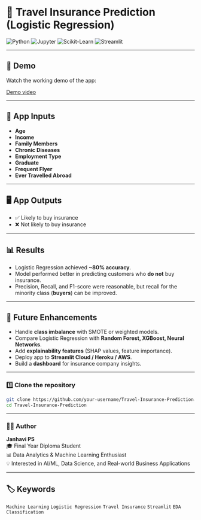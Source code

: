 # 🧾 Travel Insurance Prediction (Logistic Regression)

![Python](https://img.shields.io/badge/Python-3.8%2B-blue)
![Jupyter](https://img.shields.io/badge/Jupyter-Notebook-orange)
![Scikit-Learn](https://img.shields.io/badge/Scikit--Learn-ML-yellow)
![Streamlit](https://img.shields.io/badge/Streamlit-App-red)

---

## 🎥 Demo
Watch the working demo of the app:

[Demo video](https://github.com/Janhavi-07/Travel-Insurance-Prediction/blob/main/travel_predcit.mp4)


---

## 🚀 App Inputs
- **Age**
- **Income**
- **Family Members**
- **Chronic Diseases**
- **Employment Type**
- **Graduate**
- **Frequent Flyer**
- **Ever Travelled Abroad**

---

## 🖥️ App Outputs
- ✅ Likely to buy insurance  
- ❌ Not likely to buy insurance  

---

## 📊 Results
- Logistic Regression achieved **~80% accuracy**.  
- Model performed better in predicting customers who **do not** buy insurance.  
- Precision, Recall, and F1-score were reasonable, but recall for the minority class (**buyers**) can be improved.  

---

## 🔮 Future Enhancements
- Handle **class imbalance** with SMOTE or weighted models.  
- Compare Logistic Regression with **Random Forest, XGBoost, Neural Networks**.  
- Add **explainability features** (SHAP values, feature importance).  
- Deploy app to **Streamlit Cloud / Heroku / AWS**.  
- Build a **dashboard** for insurance company insights.  

---

### 1️⃣ Clone the repository
```bash
git clone https://github.com/your-username/Travel-Insurance-Prediction.git
cd Travel-Insurance-Prediction
`````

---

### 👩‍💻 Author

**Janhavi PS**  
🎓 Final Year Diploma Student  
📊 Data Analytics & Machine Learning Enthusiast  
💡 Interested in AI/ML, Data Science, and Real-world Business Applications


---

## 🏷️ Keywords

`Machine Learning` `Logistic Regression` `Travel Insurance` `Streamlit` `EDA` `Classification`
